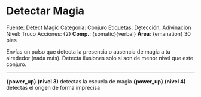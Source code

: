 # Detectar Magia

Fuente: Detect Magic
Categoría: Conjuro
Etiquetas: Detección, Adivinación
Nivel: Truco
Acciones: {2}
__Comp.__: {somatic}{verbal}
__Área__: {emanation} 30 pies

Envías un pulso que detecta la presencia o ausencia de magia a tu alrededor (nada más). Detecta ilusiones solo si son de menor nivel que este conjuro.

---
__{power_up} (nivel 3)__ detectas la escuela de magia
__{power_up} (nivel 4)__ detectas el origen de forma imprecisa